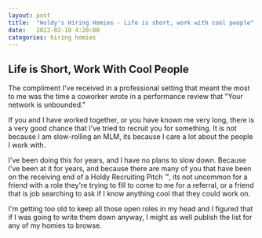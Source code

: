 ```yaml
---
layout: post
title:  "Holdy's Hiring Homies - Life is short, work with cool people"
date:   2022-02-10 4:20:00
categories: hiring homies 
---
```



## Life is Short, Work With Cool People

The compliment I've received in a professional setting that meant the most to me was the time a coworker wrote in a performance review that "Your network is unbounded." 

If you and I have worked together, or you have known me very long, there is a very good chance that I've tried to recruit you for something. It is not because I am slow-rolling an MLM, its because I care a lot about the people I work with. 

I've been doing this for years, and I have no plans to slow down. Because I've been at it for years, and because there are many of you that have been on the receiving end of a Holdy Recruiting Pitch ™️, its not uncommon for a friend with a role they're trying to fill to come to me for a referral, or a friend that is job searching to ask if I know anything cool that they could work on. 

I'm getting too old to keep all those open roles in my head and I figured that if I was going to write them down anyway, I might as well publish the list for any of my homies to browse. 




